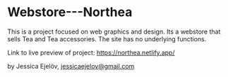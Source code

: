
# Webstore---Northea

This is a project focused on web graphics and design.
Its a webstore that sells Tea and Tea accessories. The site has no underlying functions. 

Link to live preview of project: https://northea.netlify.app/

by Jessica Ejelöv, jessicaejelov@gmail.com


